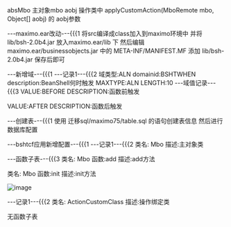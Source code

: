  absMbo                           主对象mbo
 aobj                             操作类中 applyCustomAction(MboRemote mbo, Object[] aobj) 的 aobj参数





---maximo.ear改动---{{{1
将src编译成class加入到maximo环境中
并将 lib/bsh-2.0b4.jar 放入maximo.ear/lib 下
然后编辑 maximo.ear/businessobjects.jar 中的 META-INF/MANIFEST.MF 添加 lib/bsh-2.0b4.jar 保存后即可




---新增域---{{{1
---记录1---{{{2
域类型:ALN
domainid:BSHTWHEN
description:BeanShell何时触发
MAXTYPE:ALN
LENGTH:10
---域值记录---{{{3
VALUE:BEFORE
DESCRIPTION:函数前触发


VALUE:AFTER
DESCRIPTION:函数后触发


---创建表---{{{1
使用 迁移sql/maximo75/table.sql 的语句创建表信息
然后进行数据库配置


---bshtcf应用新增配置---{{{1
---记录1---{{{2
类名: Mbo
描述:主对象类

---函数子表---{{{3
类名: Mbo
函数:add
描述:add方法

类名: Mbo
函数:init
描述:init方法

![image](https://git.oschina.net/shoukaiseki/maximobeanshell/blob/master/image/bshtcf001.png)


---记录1---{{{2
类名: ActionCustomClass
描述:操作绑定类

无函数子表

